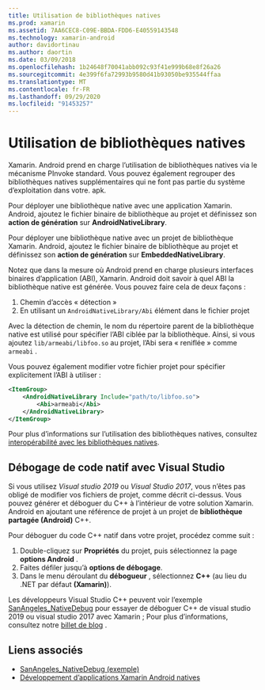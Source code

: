 ```yaml
---
title: Utilisation de bibliothèques natives
ms.prod: xamarin
ms.assetid: 7AA6CEC8-C09E-BBDA-FDD6-E40559143548
ms.technology: xamarin-android
author: davidortinau
ms.author: daortin
ms.date: 03/09/2018
ms.openlocfilehash: 1b24648f70041abb092c93f41e999b68e8f26a26
ms.sourcegitcommit: 4e399f6fa72993b9580d41b93050be935544ffaa
ms.translationtype: MT
ms.contentlocale: fr-FR
ms.lasthandoff: 09/29/2020
ms.locfileid: "91453257"
---
```

# <a name="using-native-libraries"></a>Utilisation de bibliothèques natives

Xamarin. Android prend en charge l’utilisation de bibliothèques natives via le mécanisme PInvoke standard. Vous pouvez également regrouper des bibliothèques natives supplémentaires qui ne font pas partie du système d’exploitation dans votre. apk.

Pour déployer une bibliothèque native avec une application Xamarin. Android, ajoutez le fichier binaire de bibliothèque au projet et définissez son **action de génération** sur **AndroidNativeLibrary**.

Pour déployer une bibliothèque native avec un projet de bibliothèque Xamarin. Android, ajoutez le fichier binaire de bibliothèque au projet et définissez son **action de génération** sur **EmbeddedNativeLibrary**.

Notez que dans la mesure où Android prend en charge plusieurs interfaces binaires d’application (ABI), Xamarin. Android doit savoir à quel ABI la bibliothèque native est générée.
Vous pouvez faire cela de deux façons :

1. Chemin d’accès « détection »
1. En utilisant un  `AndroidNativeLibrary/Abi` élément dans le fichier projet

Avec la détection de chemin, le nom du répertoire parent de la bibliothèque native est utilisé pour spécifier l’ABI ciblée par la bibliothèque. Ainsi, si vous ajoutez `lib/armeabi/libfoo.so` au projet, l’Abi sera « reniflée » comme `armeabi` .

Vous pouvez également modifier votre fichier projet pour spécifier explicitement l’ABI à utiliser :

```xml
<ItemGroup>
    <AndroidNativeLibrary Include="path/to/libfoo.so">
        <Abi>armeabi</Abi>
    </AndroidNativeLibrary>
</ItemGroup>
```

Pour plus d’informations sur l’utilisation des bibliothèques natives, consultez [interopérabilité avec les bibliothèques natives](https://www.mono-project.com/docs/advanced/pinvoke/).

## <a name="debugging-native-code-with-visual-studio"></a>Débogage de code natif avec Visual Studio

Si vous utilisez *Visual studio 2019* ou *Visual Studio 2017*, vous n’êtes pas obligé de modifier vos fichiers de projet, comme décrit ci-dessus.
Vous pouvez générer et déboguer du C++ à l’intérieur de votre solution Xamarin. Android en ajoutant une référence de projet à un projet de **bibliothèque partagée (Android)** C++.

Pour déboguer du code C++ natif dans votre projet, procédez comme suit :

1. Double-cliquez sur **Propriétés** du projet, puis sélectionnez la page **options Android** .
2. Faites défiler jusqu’à **options de débogage**.
3. Dans le menu déroulant du **débogueur** , sélectionnez **C++** (au lieu du .NET par défaut **(Xamarin)**).

Les développeurs Visual Studio C++ peuvent voir l’exemple [SanAngeles_NativeDebug](/samples/xamarin/monodroid-samples/sanangeles-ndk) pour essayer de déboguer C++ de visual studio 2019 ou visual studio 2017 avec Xamarin ; Pour plus d’informations, consultez notre [billet de blog](https://blog.xamarin.com/build-and-debug-c-libraries-in-xamarin-android-apps-with-visual-studio-2015/) .

## <a name="related-links"></a>Liens associés

- [SanAngeles_NativeDebug (exemple)](/samples/xamarin/monodroid-samples/sanangeles-ndk)
- [Développement d’applications Xamarin Android natives](https://blogs.msdn.microsoft.com/vcblog/2015/02/23/developing-xamarin-android-native-applications/)
